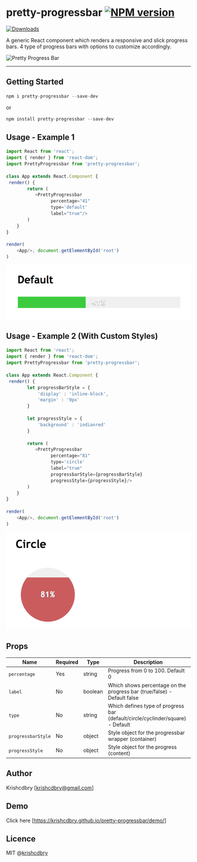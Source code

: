 # pretty-progressbar  [![NPM version](https://img.shields.io/npm/v/pretty-progressbar.svg)](https://www.npmjs.com/package/pretty-progressbar)
[![Downloads](http://img.shields.io/npm/dm/pretty-progressbar.svg)](https://npmjs.org/package/pretty-progressbar)

A generic React component which renders a responsive and slick progress bars. 4 type of progress bars with options to customize accordingly.

![Pretty Progress Bar](https://media.giphy.com/media/yvqUDxA4HZ0w4iHY0Z/giphy.gif)

----------------------------------------------------------------------------------------------------

Getting Started
-----

```javascript
npm i pretty-progressbar --save-dev 
```

or

```javascript
npm install pretty-progressbar --save-dev 
```

Usage - Example 1
-----

```javascript
import React from 'react';
import { render } from 'react-dom';
import PrettyProgressbar from 'pretty-progressbar';

class App extends React.Component {
 render() {
        return (
           <PrettyProgressbar 
                 percentage="41" 
                 type='default' 
                 label="true"/>
        )
    }
}

render(
    <App/>, document.getElementById('root')
)

```

![Pretty Progress Bar](https://raw.githubusercontent.com/krishcdbry/pretty-progressbar/master/demo/assets/progressbar-default.png)


Usage - Example 2 (With Custom Styles)
-----

```javascript
import React from 'react';
import { render } from 'react-dom';
import PrettyProgressbar from 'pretty-progressbar';

class App extends React.Component {
 render() {
        let progressBarStyle = {
            'display' : 'inline-block',
            'margin' : '9px'
        }

        let progressStyle = {
            'background' : 'indianred'
        }

        return (
           <PrettyProgressbar 
                 percentage="81"
                 type='circle' 
                 label="true"
                 progressbarStyle={progressBarStyle} 
                 progressStyle={progressStyle}/>
        )
    }
}

render(
    <App/>, document.getElementById('root')
)

```
![Pretty Progress Bar](https://raw.githubusercontent.com/krishcdbry/pretty-progressbar/master/demo/assets/progressbar-circle.png)


Props
-----

Name               | Required | Type     | Description |
-------------------|----------|----------|------------------------------------------------------------------------
`percentage`       | Yes      | string   | Progress from 0 to 100. Default 0
`label`            | No       | boolean  | Which shows percentage on the progress bar (true/false) - Default false
`type`             | No       | string   | Which defines type of progress bar (default/circle/cyclinder/square) - Default 
`progressbarStyle` | No       | object   | Style object for the progressbar wrapper (container)
`progressStyle`    | No       | object   | Style object for the progress (content)



## Author
Krishcdbry [krishcdbry@gmail.com]

## Demo
Click here [https://krishcdbry.github.io/pretty-progressbar/demo/]

## Licence
MIT @[krishcdbry](krishcdbry.com)
